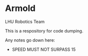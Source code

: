 # Armold
LHU Robotics Team

This is a respository for code dumping.

Any notes go down here:
- SPEED MUST NOT SURPASS 15

